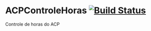 # ACPControleHoras [![Build Status](https://app.travis-ci.com/FelipeCZ/ACPControleHoras.svg?branch=main)](https://app.travis-ci.com/FelipeCZ/ACPControleHoras)

Controle de horas do ACP 
